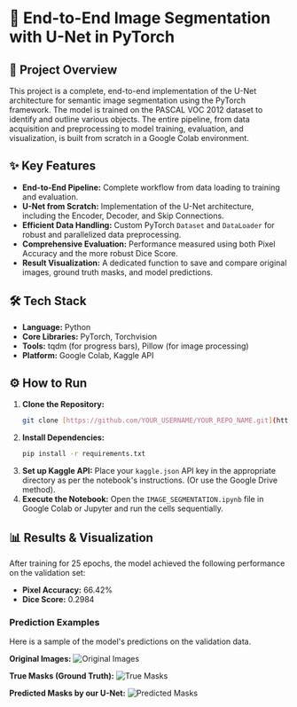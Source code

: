 # 🚀 End-to-End Image Segmentation with U-Net in PyTorch

## 📝 Project Overview
This project is a complete, end-to-end implementation of the U-Net architecture for semantic image segmentation using the PyTorch framework. The model is trained on the PASCAL VOC 2012 dataset to identify and outline various objects. The entire pipeline, from data acquisition and preprocessing to model training, evaluation, and visualization, is built from scratch in a Google Colab environment.

## ✨ Key Features
* **End-to-End Pipeline:** Complete workflow from data loading to training and evaluation.
* **U-Net from Scratch:** Implementation of the U-Net architecture, including the Encoder, Decoder, and Skip Connections.
* **Efficient Data Handling:** Custom PyTorch `Dataset` and `DataLoader` for robust and parallelized data preprocessing.
* **Comprehensive Evaluation:** Performance measured using both Pixel Accuracy and the more robust Dice Score.
* **Result Visualization:** A dedicated function to save and compare original images, ground truth masks, and model predictions.

## 🛠️ Tech Stack
* **Language:** Python
* **Core Libraries:** PyTorch, Torchvision
* **Tools:** tqdm (for progress bars), Pillow (for image processing)
* **Platform:** Google Colab, Kaggle API

## ⚙️ How to Run
1.  **Clone the Repository:**
    ```bash
    git clone [https://github.com/YOUR_USERNAME/YOUR_REPO_NAME.git](https://github.com/YOUR_USERNAME/YOUR_REPO_NAME.git)
    ```
2.  **Install Dependencies:**
    ```bash
    pip install -r requirements.txt
    ```
3.  **Set up Kaggle API:** Place your `kaggle.json` API key in the appropriate directory as per the notebook's instructions. (Or use the Google Drive method).
4.  **Execute the Notebook:** Open the `IMAGE_SEGMENTATION.ipynb` file in Google Colab or Jupyter and run the cells sequentially.

## 📊 Results & Visualization
After training for 25 epochs, the model achieved the following performance on the validation set:

* **Pixel Accuracy:** 66.42%
* **Dice Score:** 0.2984

### Prediction Examples
Here is a sample of the model's predictions on the validation data.

**Original Images:**
![Original Images](path/to/your/original_images.png)

**True Masks (Ground Truth):**
![True Masks](path/to/your/true_masks.png)

**Predicted Masks by our U-Net:**
![Predicted Masks](path/to/your/pred_masks.png)
